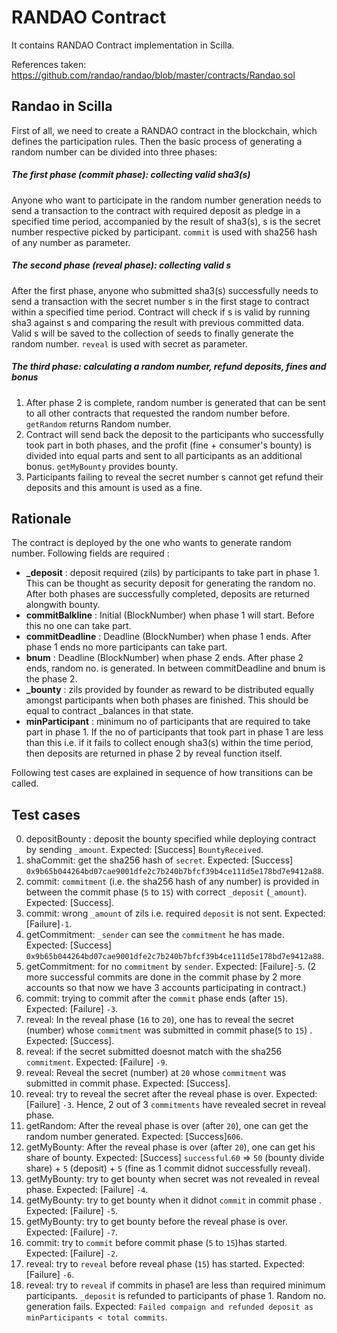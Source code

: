 # RANDAO Contract
It contains RANDAO Contract implementation in Scilla.

References taken:<br>
https://github.com/randao/randao/blob/master/contracts/Randao.sol


## Randao in Scilla
First of all, we need to create a RANDAO contract in the blockchain,
which defines the participation rules.
Then the basic process of generating a random number can be divided into
three phases:

##### The first phase (commit phase): collecting valid sha3(s)
Anyone who want to participate in the random number generation needs to
send a transaction to the contract with required deposit as pledge in a specified
time period, accompanied by the result of sha3(s), s is the secret number respective picked by
participant. `commit` is used with sha256 hash of any number as parameter.

##### The second phase (reveal phase): collecting valid s
After the first phase, anyone who submitted sha3(s) successfully needs
to send a transaction with the secret number s in the first stage to
contract within a specified time period. Contract will check if s is
valid by running sha3 against s and comparing the result with previous
committed data. Valid s will be saved to the collection of seeds to finally
generate the random number. `reveal` is used with secret as parameter.


##### The third phase: calculating a random number, refund deposits, fines and bonus
1. After phase 2 is complete, random number is generated that can be sent to all other contracts that requested the random number before. `getRandom` returns Random number.
2. Contract will send back the deposit to the participants who successfully took part in both phases, and the profit (fine + consumer's bounty) is divided into equal parts and sent to all participants as an additional bonus. `getMyBounty` provides bounty.
3. Participants failing to reveal the secret number s cannot get refund their deposits and this amount is used as a fine.

## Rationale

The contract is deployed by the one who wants to generate random number. Following fields are required :
  * **_deposit** : deposit required (zils) by participants to take part in phase 1. This can be thought as security deposit for generating the random no. After both phases are successfully completed, deposits are returned alongwith bounty.
  * **commitBalkline** : Initial (BlockNumber) when phase 1 will start. Before this no one can take part.
  * **commitDeadline** : Deadline (BlockNumber) when phase 1 ends. After phase 1 ends no more participants can take part.
  * **bnum** : Deadline (BlockNumber) when phase 2 ends. After phase 2 ends, random no. is generated. In between commitDeadline and bnum is the phase 2.
  * **_bounty** : zils provided by founder as reward to be distributed equally amongst participants when both phases are finished. This should be equal to contract _balances in that state. 
  * **minParticipant** : minimum no of participants that are required to take part in phase 1. If the no of participants that took part in phase 1 are less than this i.e. if it fails to collect enough sha3(s) within the time period, then deposits are returned in phase 2 by reveal function itself.
  
Following test cases are explained in sequence of how transitions can be called.

## Test cases

0. depositBounty : deposit the bounty specified while deploying contract by sending `_amount`. Expected: [Success] `BountyReceived`.
1. shaCommit: get the sha256 hash of `secret`. Expected: [Success] `0x9b65b044264bd07cae9001dfe2c7b240b7bfcf39b4ce111d5e178bd7e9412a88`.
2. commit: `commitment` (i.e. the sha256 hash of any number) is provided in between the commit phase (`5` to `15`) with correct `_deposit` (`_amount`). Expected: [Success].
3. commit: wrong `_amount` of zils i.e. required `deposit` is not sent. Expected: [Failure]`-1`.
4. getCommitment: `_sender` can see the `commitment` he has made. Expected: [Success] `0x9b65b044264bd07cae9001dfe2c7b240b7bfcf39b4ce111d5e178bd7e9412a88`.
5. getCommitment: for no `commitment` by `sender`. Expected: [Failure]`-5`. 
(2 more successful commits are done in the commit phase by 2 more accounts so that now we have 3 accounts participating in contract.)
6. commit: trying to commit after the `commit` phase ends (after `15`). Expected: [Failure] `-3`. 
7. reveal: In the reveal phase (`16` to `20`), one has to reveal the secret (number) whose `commitment` was submitted in commit phase(`5` to `15`) . Expected: [Success].
8. reveal: if the secret submitted doesnot match with the sha256 `commitment`. Expected: [Failure] `-9`.
9. reveal: Reveal the secret (number) at `20` whose `commitment` was submitted in commit phase. Expected: [Success].
10. reveal: try to reveal the secret after the reveal phase is over. Expected: [Failure] `-3`.
Hence, 2 out of 3 `commitments` have revealed secret in reveal phase.
11. getRandom: After the reveal phase is over (after `20`), one can get the random number generated. Expected: [Success]`606`.
12. getMyBounty: After the reveal phase is over (after `20`), one can get his share of bounty. Expected: [Success] `successful`.`60` => `50` (bounty divide share) + `5` (deposit) + `5` (fine as 1 commit didnot successfully reveal).
13. getMyBounty: try to get bounty when secret was not revealed in reveal phase. Expected: [Failure] `-4`.
14. getMyBounty: try to get bounty when it didnot `commit` in commit phase . Expected: [Failure] `-5`. 
15. getMyBounty: try to get bounty before the reveal phase is over. Expected: [Failure] `-7`.
16. commit: try to `commit` before commit phase (`5` to `15`)has started. Expected: [Failure] `-2`.
17. reveal: try to `reveal` before reveal phase (`15`) has started. Expected: [Failure] `-6`.
18. reveal: try to `reveal` if commits in phase1 are less than required minimum participants. `_deposit` is refunded to participants of phase 1. Random no. generation fails. Expected:  `Failed compaign and refunded deposit as minParticipants < total commits`.
 

